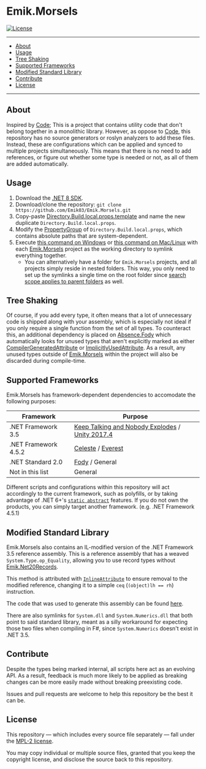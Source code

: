 # Emik.Morsels

[![License](https://img.shields.io/github/license/Emik03/Emik.Morsels.svg?style=flat)](https://github.com/Emik03/Emik.Morsels/blob/main/LICENSE)

---

- [About](#about)
- [Usage](#usage)
- [Tree Shaking](#tree-shaking)
- [Supported Frameworks](#supported-frameworks)
- [Modified Standard Library](#modified-standard-library)
- [Contribute](#contribute)
- [License](#license)

---

## About

Inspired by [Code](https://github.com/shaynevanasperen/Code/); This is a project that contains utility code that don't belong together in a monolithic library. However, as oppose to [Code](https://github.com/shaynevanasperen/Code/), this repository has no source generators or roslyn analyzers to add these files. Instead, these are configurations which can be applied and synced to multiple projects simultaneously. This means that there is no need to add references, or figure out whether some type is needed or not, as all of them are added automatically.

## Usage

1. Download the [.NET 8 SDK](https://dotnet.microsoft.com/en-us/download/dotnet/8.0).
2. Download/clone the repository: `git clone https://github.com/Emik03/Emik.Morsels.git`
3. Copy-paste [Directory.Build.local.props.template](https://github.com/Emik03/Emik.Morsels/blob/main/Directory.Build.local.props.template) and name the new duplicate `Directory.Build.local.props`.
4. Modify the [PropertyGroup](https://learn.microsoft.com/en-us/visualstudio/msbuild/propertygroup-element-msbuild?view=vs-2022) of `Directory.Build.local.props`, which contains absolute paths that are system-dependent.
5. Execute [this command on Windows](https://github.com/Emik03/Emik.Morsels/blob/main/Shell/symlink.bat) or [this command on Mac/Linux](https://github.com/Emik03/Emik.Morsels/blob/main/Shell/symlink.sh) with each [Emik.Morsels](https://github.com/Emik03/Emik.Morsels) project as the working directory to symlink everything together.
    - You can alternatively have a folder for `Emik.Morsels` projects, and all projects simply reside in nested folders. This way, you only need to set up the symlinks a single time on the root folder since [search scope applies to parent folders](https://learn.microsoft.com/en-us/visualstudio/msbuild/customize-your-build?view=vs-2022#search-scope) as well.

## Tree Shaking

Of course, if you add every type, it often means that a lot of unnecessary code is shipped along with your assembly, which is especially not ideal if you only require a single function from the set of all types. To counteract this, an additional dependency is placed on [Absence.Fody](https://github.com/Emik03/Absence.Fody/) which automatically looks for unused types that aren't explicitly marked as either [CompilerGeneratedAttribute](https://learn.microsoft.com/en-us/dotnet/api/system.runtime.compilerservices.compilergeneratedattribute?view=net-7.0) or [ImplicitlyUsedAttribute](https://www.jetbrains.com/help/resharper/Reference__Code_Annotation_Attributes.html#UsedImplicitlyAttribute). As a result, any unused types outside of [Emik.Morsels](https://github.com/Emik03/Emik.Morsels) within the project will also be discarded during compile-time.

## Supported Frameworks

Emik.Morsels has framework-dependent dependencies to accomodate the following purposes:

| Framework            | Purpose                                                                                                                         |
|----------------------|---------------------------------------------------------------------------------------------------------------------------------|
| .NET Framework 3.5   | [Keep Talking and Nobody Explodes](https://keeptalkinggame.com/) / [Unity 2017.4](https://unity3d.com/unity/whats-new/2017.4.0) |
| .NET Framework 4.5.2 | [Celeste](https://www.celestegame.com/) / [Everest](https://everestapi.github.io/)                                              |
| .NET Standard 2.0    | [Fody](https://github.com/Fody/Home) / General                                                                                  |
| Not in this list     | General                                                                                                                         |

Different scripts and configurations within this repository will act accordingly to the current framework, such as polyfills, or by taking advantage of .NET 6+'s [`static abstract`](https://learn.microsoft.com/en-us/dotnet/core/compatibility/core-libraries/6.0/static-abstract-interface-methods) features. If you do not own the products, you can simply target another framework. (e.g. .NET Framework 4.5.1)

## Modified Standard Library

Emik.Morsels also contains an IL-modified version of the .NET Framework 3.5 reference assembly. This is a reference assembly that has a weaved `System.Type.op_Equality`, allowing you to use record types without [Emik.Net20Records](https://github.com/Emik03/Emik.Net20Records).

This method is attributed with [`InlineAttribute`](https://github.com/oleg-st/InlineMethod.Fody) to ensure removal to the modified reference, changing it to a simple `ceq` (`(object)lh == rh`) instruction.

The code that was used to generate this assembly can be found [here](https://gist.github.com/Emik03/d88efe49a874b7d5f45e4bfb96fa541f).

There are also symlinks for `System.dll` and `System.Numerics.dll` that both point to said standard library, meant as a silly workaround for expecting those two files when compiling in F#, since `System.Numerics` doesn't exist in .NET 3.5.

## Contribute

Despite the types being marked internal, all scripts here act as an evolving API. As a result, feedback is much more likely to be applied as breaking changes can be more easily made without breaking preexisting code.

Issues and pull requests are welcome to help this repository be the best it can be.

## License

This repository — which includes every source file separately — fall under the [MPL-2 license](https://www.mozilla.org/en-US/MPL/2.0/).

You may copy individual or multiple source files, granted that you keep the copyright license, and disclose the source back to this repository.
